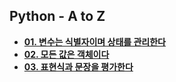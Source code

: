 ## Python - A to Z

- [**01. 변수는 식별자이며 상태를 관리한다**](https://colab.research.google.com/github/SeoulTechPSE/CompThinking/blob/master/python_A_to_Z/01_변수는_식별자이며_상태를_관리한다.ipynb)
- [**02. 모든 값은 객체이다**](https://colab.research.google.com/github/SeoulTechPSE/CompThinking/blob/master/python_A_to_Z/02_모든_값은_객체이다.ipynb)
- [**03. 표현식과 문장을 평가한다**](https://colab.research.google.com/github/SeoulTechPSE/CompThinking/blob/master/python_A_to_Z/03_표현식과_문장을_평가한다.ipynb)
